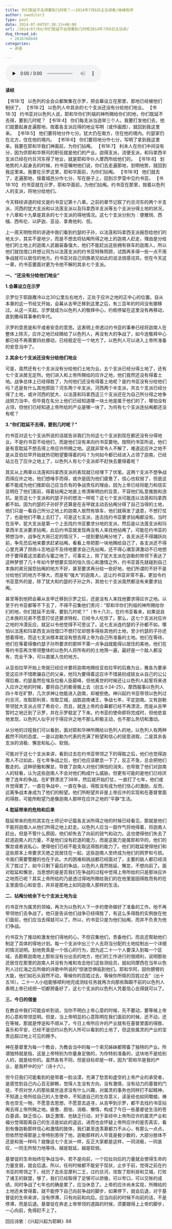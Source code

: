 ```yaml
---
title: 你们耽延不去得要到几时呢？——2014年7月6日主日讲章/晓峰牧师
author: sweditor3
type: post
date: 2014-07-04T07:30:13+00:00
url: /2014/07/04/你们耽延不去得要到几时呢2014年7月6日主日讲/
dsq_thread_id:
  - 2816768849
categories:
  - 讲道

---
```

<div id="c-11265" class="grandmp3">
  <audio src="https://t5.shwchurch.org/wp-content/uploads/2014/07/2014年7月6日讲道录音.mp3" controls false preload="none" autobuffer="false"></audio>
</div>

**读经**

【书18:1】 以色列的全会众都聚集在示罗，把会幕设立在那里，那地已经被他们制伏了。 【书18:2】 以色列人中其余的七个支派还没有分给他们地业。 【书18:3】 约书亚对以色列人说，耶和华你们列祖的神所赐给你们的地，你们耽延不去得，要到几时呢？ 【书18:4】 你们每支派当选举三个人，我要打发他们去，他们就要起身走遍那地，按着各支派应得的地业写明（或作画图），就回到我这里来。 【书18:5】 他们要将地分作七分。犹大仍在南方，住在他的境内。约瑟家仍在北方，住在他的境内。 【书18:6】 你们要将地分作七分，写明了拿到我这里来。我要在耶和华我们神面前，为你们拈阄。 【书18:7】 利未人在你们中间没有分，因为供耶和华祭司的职任就是他们的产业。迦得支派，流便支派，和玛拿西半支派已经在约旦河东得了地业，就是耶和华仆人摩西所给他们的。 【书18:8】 划地势的人起身去的时候，约书亚嘱咐他们说，你们去走遍那地，划明地势，就回到我这里来。我要在示罗这里，耶和华面前，为你们拈阄。 【书18:9】 他们就去了，走遍那地，按着城邑分作七分，写在册子上，回到示罗营中见约书亚。 【书18:10】 约书亚就在示罗，耶和华面前，为他们拈阄。约书亚在那里，按着以色列人的支派，将地分给他们。

今天释经讲道的经文是约书亚记第十八章。之前的章节记叙了约旦河东的两个半支派，河西的犹大支派和以法莲支派以及玛拿西半支派等五个支派分得土地的状况，十八章和十九章是其余的七个支派的得地情况。这七个支派分别为：便雅悯、西缅、西布伦、以萨迦、亚设、拿弗他利、但。

上一周天明牧师的讲道中我们看到约瑟的子孙，以法莲和玛拿西支派报怨给他们的地太少，其实不是地少，而是不想去将拈阄所得之地上的迦南人赶走，理由是分给他们的土地上的迦南人武器装备强大，他们不能赶出这些拥有铁车的迦南人，所以他们就找借口并想让同为以法莲支派的约书亚特殊照顾，试图再多得一些一点不用争战就可以居住的地方。约书亚对自己同族弟兄如此的说法倍感诧异。但在今天这一章，约书亚要面对更为令他不解的其余七个支派。

**一、“还没有分给他们地业”**

**1.会幕设立在示罗**

示罗位于耶路撒冷以北30公里左右地方，正处于应许之地的正中心的位置。自从本章的这一节经文开始，会幕从吉甲迁移到这里之后，有三百年的时间没有挪移过。从这一天起，示罗就成为以色列人的敬拜中心，约柜停留在这里没有再移动，直到撒母耳事奉的年代。

示罗的意思是和平或者安息的意思。这表明上帝透过约书亚的事奉已经将迦南人在整体上除灭，应许之地已经赐给了以色列人，再没有大的争战了，如今连敬拜中心都已经不再需要四处挪动，已经稳定在一个地方了。以色列人可以进入上帝所准备的安息当中了。

**2.其余七个支派还没有分给他们地业**

可是，竟然还有七个支派没有分给他们土地为业。五个支派已经分得土地了，还有七个支派居无定所。他们进入和上帝所赐给的应许之地，他们竟然还没有得着土地。战争总体上已经得胜了，为何他们还没有得着土地呢？是约书亚没有分给他们吗？还是有什么其他原因？河东两个半支派，河西两个半支派，共五个支派已经分得了土地，或许河西的犹大、以法莲和玛拿西这三个支派还在为自己所分得之地争战努力当中，但毕竟在名分上他们已经知道哪一块土地是属于他们的了，哪怕没有占领，但他们已经知道上帝所给的产业是哪一块了，为何有七个支派连拈阄都还没有呢？

**3.“你们耽延不去得，要到几时呢？”**

约书亚对这七个支派所说的话就告诉我们为何这七个支派到现在都还没有分得地业。不是约书亚不给他们，而是他们没有来向约书亚要地。按照约书亚所说，他们是有意耽延不想去得上帝应许所赐之地。这就非常令人不解了，难道这应许之地不是从亚伯拉罕开始就热切盼望要得着的吗？为何如今都已经进入占领了迦南，已经站立在了应许之地上了，以色列人有七个支派却不赶快去要得着呢？

其实从上两章以法莲和玛拿西支派的表现就已经埋下了伏笔。这两个支派不想争战而得应许之地，他们想唾手而得，或许是因为他们疲惫了，信心也软弱了，但是这都不能成为他们推卸自己应当负有的争战责任的理由，因为上帝已经将能力和信实显明在了他们面前，得着拈阄之地是上帝清晰明白的旨意，不容他们私意推脱和违抗。是否这七个支派和约瑟子孙的想法一样呢？这七个支派可能连以法莲和玛拿西都不如。因为约瑟的子孙好歹还算是在吉甲就主动去拈阄分得了自己当得的土地，他们只是一看自己所分之地上的迦南人居然有铁车，他们就萌发了退意，不想打仗了，也是他们不敢上去打了。可是这七支派，连去找约书亚要求拈阄都没有。当时在吉甲，犹大支派是第一个上去找约书亚要求分地的支派，然后是以法莲支派和玛拿西半支派要求拈阄，此后约书亚就发现再没有人来找他拈阄了。可能在约书亚的预想当中，战争在大局已定的情况下，一提到要拈阄分地了，各支派还不得踊跃向前，争先恐后地来要求赶紧拈阄，看看上帝把那一块地赐给自己了，各支派还不得心里充满了昂扬斗志地迫不及待地要求自己先拈阄，还不得心潮澎湃激动不已地想终于要得着这流着奶与蜜之地了。可事实上，除了犹大支派在迦勒的带领下表达了这种梦想了几十年如今梦想要实现的恒久信心和激情之外，约书亚首先就碰到自己本族的弟兄报怨拈阄的地方不好，甚至要求再分给一些好地，他们所谓的不好不是分给他们的地方不够大，而是有“强大”的迦南人，这让约书亚非常不喜。更加令约书亚意外的是，除了犹大和约瑟的子孙之外，其他七个支派竟然都没有来要求拈阄。

甚至等到他把会幕从吉甲迁移到示罗之后，还是没有人来找他要求得应许之地。以至于约书亚都等不下去了，不得不召集他们责问：“耶和华你们列祖的神所赐给你们的地，你们耽延不去得，要到几时呢？”（书十八3）。在约书亚看来，如果说自己本族的兄弟不愿意打仗还要求特权，已经令人吃惊了。那么，这七个支派对应许之地的冷漠反应，就足以令他觉得不可思议了。这七支派连约瑟的子孙都不如，哪怕以法莲和玛拿西支派找借口不想打仗却想多得些其他的土地，至少约瑟的子孙还想着得地，而这七支派根本就没有想去得上帝为自己所准备的土地。他们在等待，他们在等着得像约瑟子孙所要求的那样不需一点争战就能得以居住的美地，他们在等约书亚再次带领整体的以色列人将所有的的土地筛一遍，最好是一个敌人都没有，完全干净，可以直接入住的地方。

从亚伯拉罕开始上帝就已经应许要将迦南地赐给亚伯拉罕的后裔为业，雅各为要承受这应许不惜欺骗自己的父亲，他玛为要得着这应许不惜装扮成妓女从自己的公公得后裔，约瑟虽然在埃及位极人臣巅峰，但他离世的时候还让以色列人起誓将来进入应许之地的时候，要将自己的骸骨搬上去（创五十24-25）。摩西服事以色列人四十年在旷野，几次求神让他能进入迦南，却被拒绝。神兴起约书亚带领以色列过约旦河，攻取耶利哥，攻取艾城，战胜迦南诸王，争战七年，平定迦南。又有迦勒带领犹大支派占领了希伯仑，而且，就连上帝的会幕都已经不再漂流，而是从吉甲暂时之地迁到了示罗，并在示罗稳定了下来。约书亚的使命即将完成时，但他悲哀地发现，以色列人似乎对于得应许之地不那么积极主动，也不那么热切和激动。

从分地的过程我们可以看到，面对耶和华神所赐给以色列人的地，以色列人有两种截然不同的态度，一是以迦勒为代表的充满了盼望和信心的锐意进取，二是其余各支派的消极、懈怠和私心、软弱。

可能对于这七个支派来讲，看到过去在约书亚带领之下的得胜之后，他们也觉得迦南人不过如此，在七年争战之后，他们也应该歇息一下了，反正不急，总会把他们敢走的。这种骄傲和懈怠，导致了迦南人对他们惧怕的消失，也导致了他们对迦南人的轻看，认为这些迦南人不会对他们构成什么威胁。但更有可能的是他们已经厌倦了连年的争战。在旷野漂流了38年，然后就开始打仗，一直打了七年，他们或许觉得累了，一直在争战中，一直在争战，得胜没有成为他们信心的激励，反而，远离争战本身成为了他们的盼望。他们所盼望并非是上帝应许的实现和在基督里面的得胜，可能所盼望乃是像迦南人那样在应许之地的“平静”生活。

**4.耽延带来的危险和后果**

耽延带来的危险其实在士师记中记载各支派所得之地的时候已经看见，那就是他们不能将迦南人从他们所得之地上赶走。以色列人应当一鼓作气将地得着，将迦南人赶出，但是不管什么原因，他们却失去了向前的锐气和动力。这也使得他们失去了赶逐迦南人的力量，不是他们没有赶逐的能力，而是这能力是属耶和华的，他们的懈怠或者说私心，使得他们已经不能支取这得胜的能力了。他们的耽延使得他们和这些原本上帝要求灭绝之民居住在一起，这些迦南人至终成为他们的网罗和亏损。 令我们需要警醒的也在于此。大的困难和挑战都已经面对了，主要的敌人都已经消灭了胜过了，如今只剩下最后的争战，以色列人竟然拖延、懈怠，不想向前了。面对耽延和懈怠，当思想的是是否我们在争战的过程中觉得上帝所给的只是那块应许之地而已呢？其实上帝所给的乃是透过得地所赐给我们的在他里面因得胜而有的在主里面信心和安息，并非是那地上如同迦南人那样的生活。

**二、拈阄分给余下七个支派土地为业**

约书亚作为属灵的领袖，再次为以色列人下一步的使命做好了准备的工作。他不再带领他们去争战了。他只是告诉他们战争已经得胜了，有这么多得胜的实例放在他们面前，他们应当去得就可以了。所以，约书亚只是为他们拈阄，而并不负责为他们争战。

约书亚为了推动和激发他们得地的心，不但召集他们，责备他们，而且还帮助他们制定了具体的得地计划。每一个支派中出三个人去将当分配的土地绘制出一个详细的情况说明。划地势真是一个信心的行为，因为这二十一个人要深入到每一个区域，去勘察迦南地上那些没有分出去的地方，他们的工作进行的很顺利，说明那些还居住在那里的迦南人并没有为难和攻击他们这些测绘员，就如同摩西在当年以色列人过红海之后所做的诗歌中所说的“惊骇恐惧临到他们。耶和华阿，因你膀臂的大能，他们如石头寂然不动，等候你的百姓过去，等候你所赎的百姓过去”（出十五16）。二十一人小组能够顺利地完成测绘任务就再次向那些踟蹰不前的以色列人表明上帝已经把一切都预备好了，这七个支派的以色列人凭着信心去得就可以了。

**三、今日的借鉴**

在教会中我们可能会听到说，当你不明白上帝心意的时候，先不要动，要等候上帝的心意和带领显明。但是，当上帝明显的心意陈明在我们面前的时候，还不动，还在等候，那就是悖逆和不顺从了。今日上帝所应许的产业就有在基督里面的得胜、喜乐和平安，已经不是旧约以色列人所可以看到的土地了，但这些属灵的产业的宝贵远超过地上可见的赐予。

神在基督里为每一个教会，为教会当中的每一个弟兄姊妹都预备了独特的产业。所谓独特就是指，这是上帝特别为你量身定做的，为你特别准备的，这块地不是给别人的，就是给你的。虽然各有不同，但是目标却是一样，因为“耶和华是我的产业，是我杯中的分”（诗十六）。

但今日我们可能看到的是带着一脸淡漠，充满了愁苦和虚空的上帝产业的承受者，是感觉到自己内心百无聊赖，觉得人生没有方向，没有激情，没有动力的基督的门徒，不但对世人的那些属世追求没有什么兴趣，对属灵的事务也同样打不起精神，不知道上帝所给自己的人生使命，不知道自己的生存意义，读圣经也如同嚼蜡，祷告也空无一物，不愿意去思想，不愿意去追寻，从吉甲到示罗，都不去找约书亚拈阄去得上帝所赐之地。疲惫、胆怯、消极、懒惰，构成了今日一些基督徒生活的苍白基调，缺乏信心、缺乏激情、也缺乏行动，对于圣经中上帝所应许的属灵产业和福分觉得距离自己的生活是如此的遥远，进而也会怀疑上帝所应许的是否真实，看到有像迦勒那样信心和激情的肢体，我们甚至连羡慕都力不从心，有那么一点点，但依然觉得那是上帝特别恩待了他，迦勒那样的人毕竟是极少数的，大部分肢体不还是和我一样吗？就像这七个支派一样，反正大家都是这样，一同消极，一同哀叹，一同无所努力地等待。越是耽延，越是软弱。

基督徒的生命始终在争战当中，若不是向前，一个拉扯向后的力量就会使得生命的力量变弱，就会后退。所以，任何时候都不能安于现状，止步于前，觉得之前在约书亚的带领之下，经历了击杀亚摩利二王，过约旦河，攻取了耶利哥和艾城，打败了诸王的联盟，够了，我们已经取得了足够可以骄傲，可以夸口，可以交账的成绩。同时争战了七年也的确是累了，应当休息了。上帝的应许尚未实现，所赐给的土地还未曾得着，就不能停下自己向前争战的脚步，如果停下，就会后退，对于基督徒的生命来讲，没有停滞，只有向前和向后。应当向前的时候不向前的话，不是停滞，而是后退。基督徒在奔走上帝带领的道路的时候，须要跟得上上帝的脚步，一心向前，免得赶不上了。

回应诗歌：《兴起兴起为耶稣》88